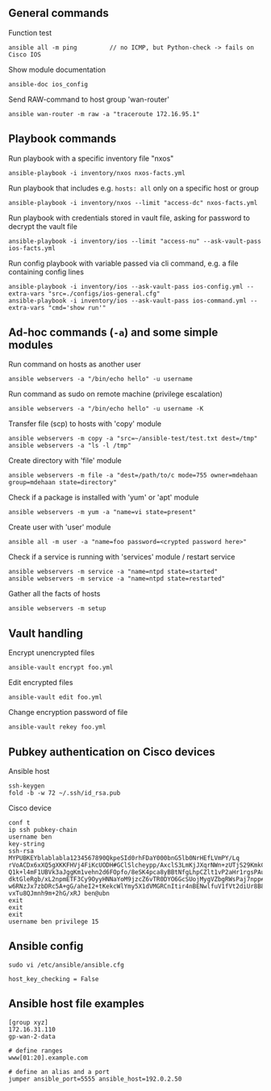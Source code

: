 ## General commands

Function test

    ansible all -m ping         // no ICMP, but Python-check -> fails on Cisco IOS

Show module documentation

    ansible-doc ios_config

Send RAW-command to host group 'wan-router'

    ansible wan-router -m raw -a "traceroute 172.16.95.1"

    
## Playbook commands

Run playbook with a specific inventory file "nxos"

    ansible-playbook -i inventory/nxos nxos-facts.yml

Run playbook that includes e.g. `hosts: all` only on a specific host or group

    ansible-playbook -i inventory/nxos --limit "access-dc" nxos-facts.yml
    
Run playbook with credentials stored in vault file, asking for password to decrypt the vault file

    ansible-playbook -i inventory/ios --limit "access-nu" --ask-vault-pass ios-facts.yml
    
Run config playbook with variable passed via cli command, e.g. a file containing config lines

    ansible-playbook -i inventory/ios --ask-vault-pass ios-config.yml --extra-vars "src=./configs/ios-general.cfg"
    ansible-playbook -i inventory/ios --ask-vault-pass ios-command.yml --extra-vars "cmd='show run'"


## Ad-hoc commands (`-a`) and some simple modules

Run command on hosts as another user

    ansible webservers -a "/bin/echo hello" -u username
    
Run command as sudo on remote machine (privilege escalation)

    ansible webservers -a "/bin/echo hello" -u username -K

Transfer file (scp) to hosts with 'copy' module

    ansible webservers -m copy -a "src=~/ansible-test/test.txt dest=/tmp"
    ansible webservers -a "ls -l /tmp"
    
Create directory with 'file' module

    ansible webservers -m file -a "dest=/path/to/c mode=755 owner=mdehaan group=mdehaan state=directory"
    
Check if a package is installed with 'yum' or 'apt' module

    ansible webservers -m yum -a "name=vi state=present"
    
Create user with 'user' module

    ansible all -m user -a "name=foo password=<crypted password here>"

Check if a service is running with 'services' module / restart service

    ansible webservers -m service -a "name=ntpd state=started"
    ansible webservers -m service -a "name=ntpd state=restarted"

Gather all the facts of hosts

    ansible webservers -m setup


## Vault handling

Encrypt unencrypted files

    ansible-vault encrypt foo.yml
    
Edit encrypted files

    ansible-vault edit foo.yml
    
Change encryption password of file

    ansible-vault rekey foo.yml


## Pubkey authentication on Cisco devices

Ansible host

    ssh-keygen
    fold -b -w 72 ~/.ssh/id_rsa.pub

Cisco device
```
conf t
ip ssh pubkey-chain
username ben
key-string
ssh-rsa MYPUBKEYblablabla1234567890QkpeSId0rhFDaY000bnG5lb0NrHEfLVmPY/Lq
rVoACDx6xXQ5gXKKFHVj4FiKcUODH#GClSlcheypp/AxclS3LmKjJXqrNWn+zUTjS29KmkCG
Q1k+l4mF1UBVk3aJggKm1vehn2d6FOpfo/8eSK4pca8yBBtNfgLhpCZlt1vP2aHr1rgsPAuj
dktGleRgb/xL2npmETF3Cy9OyyHNNaYoM9jzcZ6vTR0DYO6GcSUojMygVZbgRWsPaj7npp#A
w6RNzJx7zbDRc5A+gG/aheI2+tKekcWlYmy5X1dVMGRCnItir4nBENwlfuV1fVt2diUr8B8I
vxTu8QJmnh9m+2hG/xRJ ben@ubn
exit
exit
exit
username ben privilege 15
```


## Ansible config

    sudo vi /etc/ansible/ansible.cfg
    
    host_key_checking = False


## Ansible host file examples

```
[group xyz]
172.16.31.110
gp-wan-2-data

# define ranges
www[01:20].example.com

# define an alias and a port
jumper ansible_port=5555 ansible_host=192.0.2.50
```


